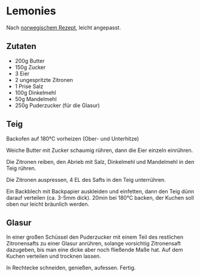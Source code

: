 # Lemonies

Nach [norwegischem Rezept](https://www.nrk.no/mat/lemonies-1.15240351), leicht angepasst.

## Zutaten

* 200g Butter
* 150g Zucker
* 3 Eier
* 2 ungespritzte Zitronen
* 1 Prise Salz
* 100g Dinkelmehl
* 50g Mandelmehl
* 250g Puderzucker (für die Glasur)

## Teig

Backofen auf 180°C vorheizen (Ober- und Unterhitze)

Weiche Butter mit Zucker schaumig rühren, dann die Eier einzeln einrühren.

Die Zitronen reiben, den Abrieb mit Salz, Dinkelmehl und Mandelmehl in den Teig rühren.

Die Zitronen auspressen, 4 EL des Safts in den Teig unterrühren.

Ein Backblech mit Backpapier auskleiden und einfetten, dann den Teig dünn darauf verteilen (ca. 3-5mm dick). 20min bei 180°C backen, der Kuchen soll oben nur leicht bräunlich werden.

## Glasur

In einer großen Schüssel den Puderzucker mit einem Teil des restlichen Zitronensafts zu einer Glasur anrühren, solange vorsichtig Zitronensaft dazugeben, bis man eine dicke aber noch fließende Maße hat. Auf dem Kuchen verteilen und trocknen lassen.

In Rechtecke schneiden, genießen, aufessen. Fertig.
